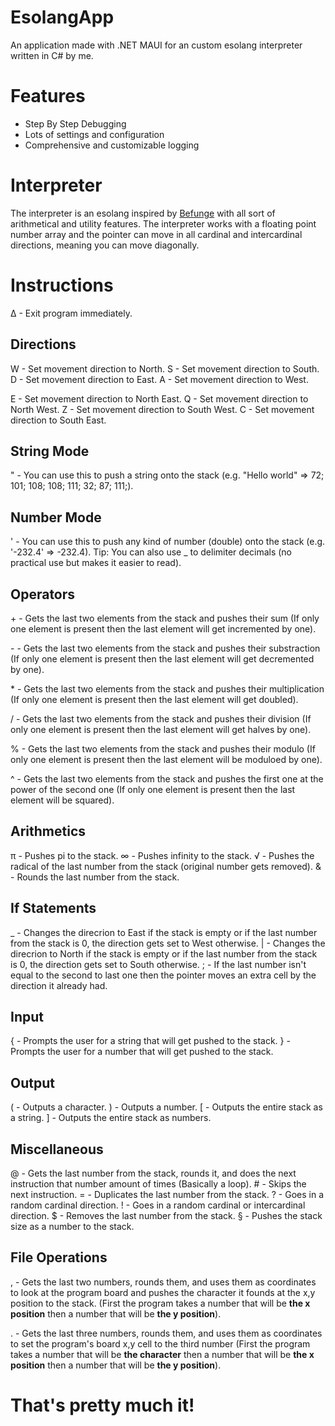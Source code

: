 # EsolangApp
An application made with .NET MAUI for an custom esolang interpreter written in C# by me.

# Features
- Step By Step Debugging
- Lots of settings and configuration
- Comprehensive and customizable logging

# Interpreter
The interpreter is an esolang inspired by [Befunge](https://en.m.wikipedia.org/wiki/Befunge) with all sort of arithmetical and utility features. The interpreter works with a floating point number array and the pointer can move in all cardinal and intercardinal directions, meaning you can move diagonally.

# Instructions
∆ - Exit program immediately.

## Directions
W - Set movement direction to North.
S - Set movement direction to South.
D - Set movement direction to East.
A - Set movement direction to West.

E - Set movement direction to North East.
Q - Set movement direction to North West.
Z - Set movement direction to South West.
C - Set movement direction to South East.

## String Mode
" - You can use this to push a string onto the stack (e.g. "Hello world" => 72; 101; 108; 108; 111; 32; 87; 111;).

## Number Mode
' - You can use this to push any kind of number (double) onto the stack (e.g. '-232.4' => -232.4).
Tip: You can also use _ to delimiter decimals (no practical use but makes it easier to read).

## Operators
\+ - Gets the last two elements from the stack and pushes their sum (If only one element is present then the last element will get incremented by one).

\- - Gets the last two elements from the stack and pushes their substraction (If only one element is present then the last element will get decremented by one).

\* - Gets the last two elements from the stack and pushes their multiplication (If only one element is present then the last element will get doubled).

/ - Gets the last two elements from the stack and pushes their division (If only one element is present then the last element will get halves by one).

% - Gets the last two elements from the stack and pushes their modulo (If only one element is present then the last element will be moduloed by one).

^ - Gets the last two elements from the stack and pushes the first one at the power of the second one (If only one element is present then the last element will be squared).

## Arithmetics
π - Pushes pi to the stack.
∞ - Pushes infinity to the stack.
√ - Pushes the radical of the last number from the stack (original number gets removed).
& - Rounds the last number from the stack.

## If Statements
_ - Changes the direcrion to East if the stack is empty or if the last number from the stack is 0, the direction gets set to West otherwise.
| - Changes the direcrion to North if the stack is empty or if the last number from the stack is 0, the direction gets set to South otherwise.
; - If the last number isn't equal to the second to last one then the pointer moves an extra cell by the direction it already had.

## Input
{ - Prompts the user for a string that will get pushed to the stack.
} - Prompts the user for a number that will get pushed to the stack.

## Output
( - Outputs a character.
) - Outputs a number.
[ - Outputs the entire stack as a string.
] - Outputs the entire stack as numbers.

## Miscellaneous
@ - Gets the last number from the stack, rounds it, and does the next instruction that number amount of times (Basically a loop).
\# - Skips the next instruction.
= - Duplicates the last number from the stack.
? - Goes in a random cardinal direction.
! - Goes in a random cardinal or intercardinal direction.
$ - Removes the last number from the stack.
§ - Pushes the stack size as a number to the stack.

## File Operations
, - Gets the last two numbers, rounds them, and uses them as coordinates to look at the program board and pushes the character it founds at the x,y position to the stack. (First the program takes a number that will be **the x position** then a number that will be **the y position**).

. - Gets the last three numbers, rounds them, and uses them as coordinates to set the program's board x,y cell to the third number (First the program takes a number that will be **the character** then a number that will be **the x position** then a number that will be **the y position**).


# That's pretty much it!
